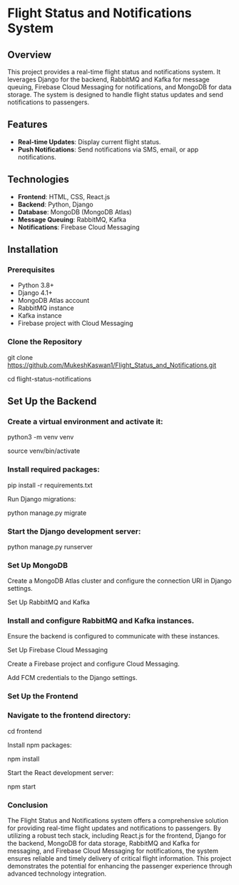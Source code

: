 # Flight Status and Notifications System

## Overview

This project provides a real-time flight status and notifications system. It leverages Django for the backend, RabbitMQ and Kafka for message queuing, Firebase Cloud Messaging for notifications, and MongoDB for data storage. The system is designed to handle flight status updates and send notifications to passengers.

## Features

- **Real-time Updates**: Display current flight status.
- **Push Notifications**: Send notifications via SMS, email, or app notifications.

## Technologies

- **Frontend**: HTML, CSS, React.js
- **Backend**: Python, Django
- **Database**: MongoDB (MongoDB Atlas)
- **Message Queuing**: RabbitMQ, Kafka
- **Notifications**: Firebase Cloud Messaging

## Installation

### Prerequisites

- Python 3.8+
- Django 4.1+
- MongoDB Atlas account
- RabbitMQ instance
- Kafka instance
- Firebase project with Cloud Messaging

### Clone the Repository

git clone https://github.com/MukeshKaswan1/Flight_Status_and_Notifications.git

cd flight-status-notifications

## Set Up the Backend

### Create a virtual environment and activate it:

python3 -m venv venv

source venv/bin/activate

### Install required packages:

pip install -r requirements.txt

Run Django migrations:

python manage.py migrate

### Start the Django development server:

python manage.py runserver

### Set Up MongoDB

Create a MongoDB Atlas cluster and configure the connection URI in Django settings.

Set Up RabbitMQ and Kafka

### Install and configure RabbitMQ and Kafka instances.

Ensure the backend is configured to communicate with these instances.

  Set Up Firebase Cloud Messaging

  Create a Firebase project and configure Cloud Messaging.

  Add FCM credentials to the Django settings.

### Set Up the Frontend

### Navigate to the frontend directory:

  cd frontend

  Install npm packages:

  npm install

  Start the React development server:

  npm start

### Conclusion
The Flight Status and Notifications system offers a comprehensive solution for providing real-time flight updates and notifications to passengers. By utilizing a robust tech stack, including React.js for the frontend, Django for the backend, MongoDB for data storage, RabbitMQ and Kafka for messaging, and Firebase Cloud Messaging for notifications, the system ensures reliable and timely delivery of critical flight information. This project demonstrates the potential for enhancing the passenger experience through advanced technology integration.



